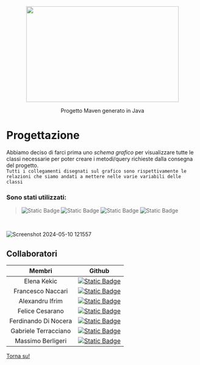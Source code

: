 
 <div  align="center" >
 <img src="https://1000logos.net/wp-content/uploads/2020/09/Java-Logo.png" width="400" height="250" /> 

Progetto Maven generato in Java

</div>

# Progettazione
 Abbiamo deciso di farci prima uno *schema grafico* per visualizzare tutte le classi necessarie per poter creare i metodi/query richieste dalla consegna del progetto.
<br> 
`Tutti i collegamenti disegnati sul grafico sono rispettivamente le relazioni che siamo andati a mettere nelle varie variabili delle classi`


### Sono stati utilizzati:
> ![Static Badge](https://img.shields.io/badge/JAVA-%23EC2025?style=for-the-badge&logo=jameson&logoColor=%23EC2025&labelColor=black) ![Static Badge](https://img.shields.io/badge/Apache%20Maven-%23A81C7D?style=for-the-badge&logo=apachemaven&logoColor=%23A81C7D&labelColor=black) ![Static Badge](https://img.shields.io/badge/IntellJ-%238B36DB?style=for-the-badge&logo=intellijidea&logoColor=%238B36DB&labelColor=black) ![Static Badge](https://img.shields.io/badge/excalidraw-%236965DB?style=for-the-badge&logo=excalidraw&labelColor=black) 

<br>

![Screenshot 2024-05-10 121557](https://github.com/Elekekic/EPICODE-BW-PROJECTS/assets/157897660/5197ef80-658e-434c-b342-914137159441)

## Collaboratori

| Membri | Github   |
| :---:   | :---: | 
| Elena Kekic | <a href="https://github.com/Elekekic"> ![Static Badge](https://img.shields.io/badge/Elena%20Kekic-%23F06A6A?style=for-the-badge&logo=github&logoColor=white&labelColor=black) </a>  |
| Francesco Naccari | <a href="https://github.com/FrancescoNaccari"> ![Static Badge](https://img.shields.io/badge/Francesco%20Naccari%20-%23ff6c16?style=for-the-badge&logo=github&logoColor=white&labelColor=black) </a>   |
| Alexandru Ifrim | <a href="https://github.com/IfrimAlexandru"> ![Static Badge](https://img.shields.io/badge/Alexandru%20Ifrim-%23311C87?style=for-the-badge&logo=github&logoColor=white&labelColor=black) </a>   |
| Felice Cesarano | <a href="https://github.com/felicecesarano"> ![Static Badge](https://img.shields.io/badge/Felice%20Cesarano-%233C4211?style=for-the-badge&logo=github&logoColor=white&labelColor=black) </a>  |
| Ferdinando Di Nocera | <a href="https://github.com/fdinocera"> ![Static Badge](https://img.shields.io/badge/Ferdinando%20Di%20Nocera-%23F8991C?style=for-the-badge&logo=github&logoColor=white&labelColor=black) </a>  |
| Gabriele Terracciano | <a href="https://github.com/Max2002-code"> ![Static Badge](https://img.shields.io/badge/Gabriele%20Terracciano%20-%2319750b?style=for-the-badge&logo=github&logoColor=white&labelColor=black) </a>|
| Massimo Berligeri | <a href="https://github.com/Max2002-code"> ![Static Badge](https://img.shields.io/badge/Massimo%20Berlingeri-%23E60012?style=for-the-badge&logo=github&logoColor=white&labelColor=black) </a>|



[Torna su!](#progettazione)
